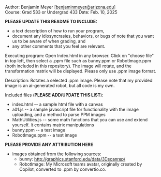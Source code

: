 Author: Benjamin Meyer [benjaminmeyer@arizona.edu]  
Course: Grad 533 or Undergrad 433
Date: Feb. 10, 2025

**PLEASE UPDATE THIS README TO INCLUDE:**
* a text description of how to run your program, 
* document any idiosyncrasies, behaviors, or bugs of note that you want us to be aware of when grading, and
* any other comments that you feel are relevant.

Executing program: Open Index.html in any browser. Click on "choose file" in top left, then select a .ppm file such as bunny.ppm or RobotImage.ppm (both included in this repository). The image will rotate, and the transformation matrix will be displayed. Please only use .ppm image format.


Description: Rotates a selected .ppm image. Please note that my provided image is an ai-generated robot, but all code is my own.


Included files (**PLEASE ADD/UPDATE THIS LIST**):
* index.html    -- a sample html file with a canvas
* a01.js        -- a sample javascript file for functionality with the image uploading, and a method to parse PPM images
* MathUtilities.js		-- some math functions that you can use and extend yourself. It contains matrix manipulations
* bunny.ppm     -- a test image
* RobotImage.ppm -- a test image


**PLEASE PROVIDE ANY ATTRIBUTION HERE**
* Images obtained from the following sources:
  * bunny: http://graphics.stanford.edu/data/3Dscanrep/
  * RobotImage: My Microsoft teams avatar, originally created by Copilot, converted to .ppm by convertio.co.